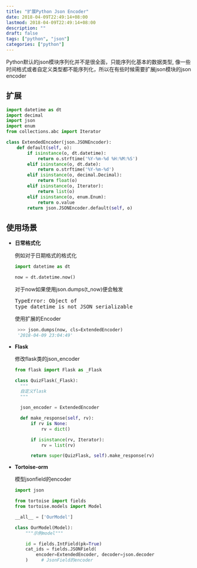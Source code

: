 ```yaml
---
title: "扩展Python Json Encoder"
date: 2018-04-09T22:49:14+08:00
lastmod: 2018-04-09T22:49:14+08:00
description: ""
draft: false
tags: ["python", "json"]
categories: ["python"]
---
```




Python默认的json模块序列化并不是很全面，只能序列化基本的数据类型, 像一些时间格式或者自定义类型都不能序列化，所以在有些时候需要扩展json模块的json encoder

## 扩展

```python
import datetime as dt
import decimal
import json
import enum
from collections.abc import Iterator

class ExtendedEncoder(json.JSONEncoder):
    def default(self, o):
        if isinstance(o, dt.datetime):
            return o.strftime('%Y-%m-%d %H:%M:%S')
        elif isinstance(o, dt.date):
            return o.strftime('%Y-%m-%d')
        elif isinstance(o, decimal.Decimal):
            return float(o)
        elif isinstance(o, Iterator):
            return list(o)
        elif isinstance(o, enum.Enum):
            return o.value
        return json.JSONEncoder.default(self, o)
```



## 使用场景

* **日常格式化**

    例如对于日期格式的格式化

    ```python
    import datetime as dt
  
    now = dt.datetime.now()
    ```

    对于now如果使用json.dumps(t_now)便会触发<pre>TypeError: Object of type datetime is not JSON serializable</pre>


    使用扩展的Encoder

    ```python
     >>> json.dumps(now, cls=ExtendedEncoder)
     '2018-04-09 23:04:49'
    ```

* **Flask**

    修改flask类的json_encoder

    ```python
  from flask import Flask as _Flask
  
  class QuizFlask(_Flask):
      """
      自定义flask
      """
  
      json_encoder = ExtendedEncoder
  
      def make_response(self, rv):
          if rv is None:
              rv = dict()
  
          if isinstance(rv, Iterator):
              rv = list(rv)
  
          return super(QuizFlask, self).make_response(rv)
  ```

* **Tortoise-orm**

    模型jsonfield的encoder

  ```python
  import json
  
  from tortoise import fields
  from tortoise.models import Model
  
  __all__ = ['OurModel']
  
  class OurModel(Model):
      """示例model"""
  
      id = fields.IntField(pk=True)
      cat_ids = fields.JSONField(
          encoder=ExtendedEncoder, decoder=json.decoder
      ) 	# JsonField的encoder
  
  ```

  